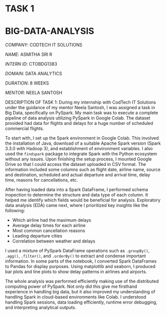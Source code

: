 # TASK 1
# BIG-DATA-ANALYSIS

 *COMPANY*: CODTECH IT SOLUTIONS
 
 *NAME*: ASMITHA SRI R
 
 *INTERN ID*: CTOBDG1383
 
 *DOMAIN*: DATA ANALYTICS
 
 *DURATION*: 8 WEEKS
 
 *MENTOR*: NEELA SANTOSH

 DESCRIPTION OF TASK 1: During my internship with CodTech IT Solutions under the guidance of my mentor Neela Santosh, I was assigned a task in Big Data, specifically on PySpark. My main task was to execute a complete pipeline of data analysis utilizing PySpark in Google Colab. The dataset provided had data for flights and delays for a huge number of scheduled commercial flights.

To start with, I set up the Spark environment in Google Colab. This involved the installation of Java, download of a suitable Apache Spark version (Spark 3.3.0 with Hadoop 3), and establishment of environment variables. I also used the `findspark` package to integrate Spark with the Python ecosystem without any issues. Upon finishing the setup process, I mounted Google Drive so that I could access the dataset uploaded in CSV format. The information included some columns such as flight date, airline name, source and destination, scheduled and actual departure and arrival time, delay time, reasons for cancellations, etc.

After having loaded data into a Spark DataFrame, I performed schema inspection to determine the structure and data type of each column. It helped me identify which fields would be beneficial for analysis. Exploratory data analysis (EDA) came next, where I prioritized key insights like the following:

- Which airline had the maximum delays
- Average delay times for each airline
- Most common cancellation reasons
- Leading departure cities
- Correlation between weather and delays

I used a mixture of PySpark DataFrame operations such as `.groupBy()`, `.agg()`, `.filter()`, and `.orderBy()` to extract and condense important information. In some parts of the notebook, I converted Spark DataFrames to Pandas for display purposes. Using matplotlib and seaborn, I produced bar plots and line plots to show delay patterns in airlines and airports.

The whole analysis was performed efficiently making use of the distributed computing power of PySpark. Not only did this give me firsthand experience in handling big data, but it also improved my understanding of handling Spark in cloud-based environments like Colab. I understood handling Spark sessions, data loading efficiently, runtime error debugging, and interpreting analytical outputs.
